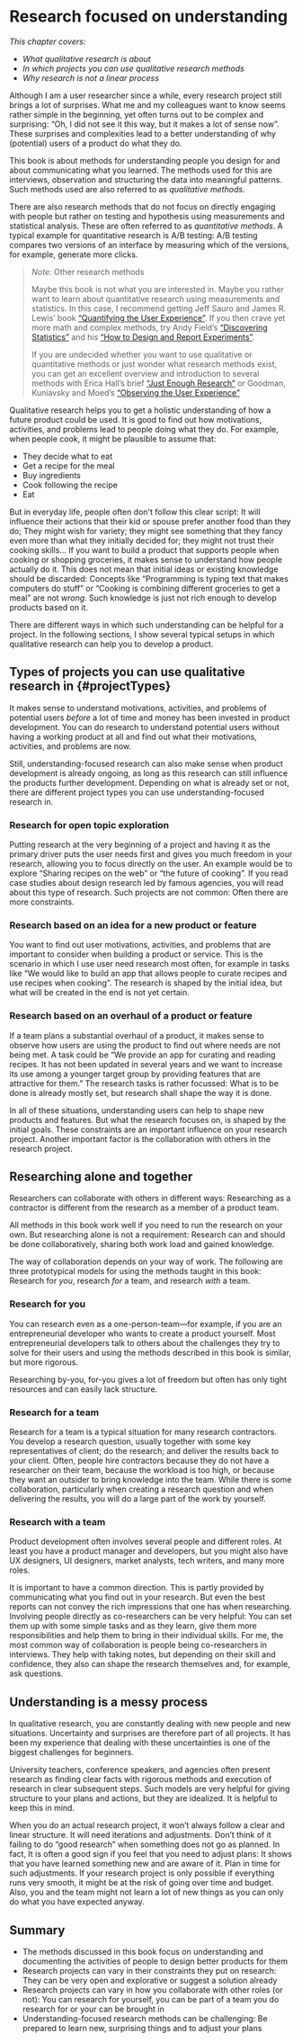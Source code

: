 
# Research focused on understanding

_This chapter covers:_

* _What qualitative research is about_
* _In which projects you can use qualitative research methods_
* _Why research is not a linear process_

<!-- TODO rewrite a bit more direct, it the surprise-stuff feels side-tracking-->

Although I am a user researcher since a while, every research project still brings a lot of surprises. What me and my colleagues want to know seems rather simple in the beginning, yet often turns out to be complex and surprising:  “Oh, I did not see it this way, but it makes a lot of sense now”. These surprises and complexities lead to a better understanding of why (potential) users of a product do what they do.

This book is about methods for understanding people you design for and about communicating what you learned. The methods used for this are interviews, observation and structuring the data into meaningful patterns. Such methods used are also referred to as _qualitative methods_.

There are also research methods that do not focus on directly engaging with people but rather on testing and hypothesis using measurements and statistical analysis. These are often referred to as _quantitative methods_. A typical example for quantitative research is A/B testing:  A/B testing compares two versions of an interface by measuring which of the versions, for example, generate more clicks.

>_Note:_ Other research methods
>
> Maybe this book is not what you are interested in. Maybe you rather want to learn about quantitative research using measurements and statistics. In this case, I recommend getting Jeff Sauro and James R. Lewis’ book [“Quantifying the User Experience”]( http://www.worldcat.org/oclc/957731269). If you then crave yet more math and complex methods, try Andy Field’s [“Discovering Statistics”](http://www.worldcat.org/oclc/1290244477) and his [“How to Design and Report Experiments”](http://www.worldcat.org/oclc/961100072).
>
> If you are undecided whether you want to use qualitative or quantitative methods or just wonder what research methods exist, you can get an excellent overview and introduction to several methods with Erica Hall’s brief [“Just Enough Research”](http://www.worldcat.org/oclc/1256408019) or Goodman, Kuniavsky and Moed’s [“Observing the User Experience”](http://www.worldcat.org/oclc/1194531136)

Qualitative research helps you to get a holistic understanding of how a future product could be used. It is good to find out how motivations, activities, and problems lead to people doing what they do. For example, when people cook, it might be plausible to assume that:

* They decide what to eat
* Get a recipe for the meal
* Buy ingredients
* Cook following the recipe
* Eat

But in everyday life, people often don't follow this clear script: It will influence their actions that their kid or spouse prefer another food than they do; They might wish for variety; they might see something that they fancy even more than what they initially decided for; they might not trust their cooking skills… If you want to build a product that supports people when cooking or shopping groceries, it makes sense to understand how people actually do it. This does not mean that initial ideas or existing knowledge should be discarded: Concepts like “Programming is typing text that makes computers do stuff” or “Cooking is combining different groceries to get a meal” are not _wrong_. Such knowledge is just not rich enough to develop products based on it.

There are different ways in which such understanding can be helpful for a project. In the following sections, I show several typical setups in which qualitative research can help you to develop a product.


## Types of projects you can use qualitative research in {#projectTypes}

It makes sense to understand motivations, activities, and problems of potential users _before_ a lot of time and money has been invested in product development. You can do research to understand potential users without having a working product at all and find out what their motivations, activities, and problems are now.

Still, understanding-focused research can also make sense when product development is already ongoing, as long as this research can still influence the products further development. Depending on what is already set or not, there are different project types you can use understanding-focused research in.

### Research for open topic exploration

Putting research at the very beginning of a project and having it as the primary driver puts the user needs first and gives you much freedom in your research, allowing you to focus directly on the user. An example would be to explore “Sharing recipes on the web” or “the future of cooking”. If you read case studies about design research led by famous agencies, you will read about this type of research. Such projects are not common: Often there are more constraints.

### Research based on an idea for a new product or feature

You want to find out user motivations, activities, and problems that are important to consider when building a product or service. This is the scenario in which I use user need research most often, for example in tasks like “We would like to build an app that allows people to curate recipes and use recipes when cooking”. The research is shaped by the initial idea, but what will be created in the end is not yet certain.

### Research based on an overhaul of a product or feature

If a team plans a substantial overhaul of a product, it makes sense to observe how users are using the product to find out where needs are not being met. A task could be “We provide an app for curating and reading recipes. It has not been updated in several years and we want to increase its use among a younger target group by providing features that are attractive for them.” The research tasks is rather focussed: What is to be done is already mostly set, but research shall shape the way it is done.

In all of these situations, understanding users can help to shape new products and features. But what the research focuses on, is shaped by the initial goals. These constraints are an important influence on your research project. Another important factor is the collaboration with others in the research project.

## Researching alone and together

Researchers can collaborate with others in different ways: Researching as a contractor is different from the research as a member of a product team.

All methods in this book work well if you need to run the research on your own. But researching alone is not a requirement: Research can and should be done collaboratively, sharing both work load and gained knowledge.

The way of collaboration depends on your way of work. The following are three prototypical models for using the methods taught in this book: Research for _you_, research _for_ a team, and research _with_ a team.

### Research for you

You can research even as a one-person-team—for example, if you are an entrepreneurial developer who wants to create a product yourself. Most entrepreneurial developers talk to others about the challenges they try to solve for their users and using the methods described in this book is similar, but more rigorous.

Researching by-you, for-you gives a lot of freedom but often has only tight resources and can easily lack structure.

### Research for a team

Research for a team is a typical situation for many research contractors. You develop a research question, usually together with some key representatives of client; do the research; and deliver the results back to your client. Often, people hire contractors because they do not have a researcher on their team, because the workload is too high, or because they want an outsider to bring knowledge into the team. While there is some collaboration, particularly when creating a research question and when delivering the results, you will do a large part of the work by yourself.

### Research with a team

Product development often involves several people and different roles. At least you have a product manager and developers, but you might also have UX designers, UI designers, market analysts, tech writers, and many more roles.

It is important to have a common direction. This is partly provided by communicating what you find out in your research. But even the best reports can not convey the rich impressions that one has when researching. Involving people directly as co-researchers can be very helpful: You can set them up with some simple tasks and as they learn, give them more responsibilities and help them to bring in their individual skills. For me, the most common way of collaboration is people being co-researchers in interviews. They help with taking notes, but depending on their skill and confidence, they also can shape the research themselves and, for example, ask questions.

## Understanding is a messy process

In qualitative research, you are constantly dealing with new people and new situations. Uncertainty and surprises are therefore part of all projects. It has been my experience that dealing with these uncertainties is one of the biggest challenges for beginners.

University teachers, conference speakers, and agencies often present research as finding clear facts with rigorous methods and execution of research in clear subsequent steps. Such models are very helpful for giving structure to your plans and actions, but they are idealized. It is helpful to keep this in mind.

When you do an actual research project, it won’t always follow a clear and linear structure. It will need iterations and adjustments. Don’t think of it failing to do “good research” when something does not go as planned. In fact, It is often a good sign if you feel that you need to adjust plans: It shows that you have learned something new and are aware of it. Plan in time for such adjustments. If your research project is only possible if everything runs very smooth, it might be at the risk of going over time and budget. Also, you and the team might not learn a lot of new things as you can only do what you have expected anyway.

## Summary

* The methods discussed in this book focus on understanding and documenting the activities of people to design better products for them
* Research projects can vary in their constraints they put on research: They can be very open and explorative or suggest a solution already
* Research projects can vary in how you collaborate with other roles (or not): You can research for yourself, you can be part of a team you do research for or your can be brought in
* Understanding-focused research methods can be challenging: Be prepared to learn new, surprising things and to adjust your plans
